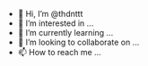 - 👋 Hi, I’m @thdnttt
- 👀 I’m interested in ...
- 🌱 I’m currently learning ...
- 💞️ I’m looking to collaborate on ...
- 📫 How to reach me ...

<!---
thdnttt/thdnttt is a ✨ special ✨ repository because its `README.md` (this file) appears on your GitHub profile.
You can click the Preview link to take a look at your changes.
--->
